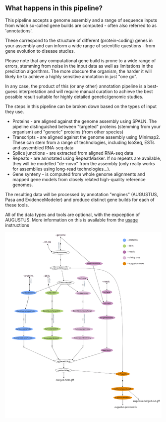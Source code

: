 ## What happens in this pipeline?

This pipeline accepts a genome assembly and a range of sequence inputs from which so-called gene builds are computed - often also referred to as 'annotations'.

These correspond to the structure of different (protein-coding) genes in your assembly and can inform a wide range of scientific questions - from gene evolution to disease studies. 

Please note that any computational gene build is prone to a wide range of errors, stemming from noise in the input data as well as limitations in the prediction algorithms. The more obscure the organism, the harder it will
likely be to achieve a highly sensitive annotation in just "one go". 

In any case, the product of this (or any other) annotation pipeline is a best-guess interpretation and will require manual curation to achieve the best possible result suitable for highly detailed genetic/genomic studies.

The steps in this pipeline can be broken down based on the types of input they use. 

* Proteins - are aligned against the genome assembly using SPALN. The pipeline distinguished between "targeted" proteins (stemming from your organism) and "generic" proteins (from other species)
* Transcripts - are aligned against the genome assembly using Minimap2. These can stem from a range of technologies, including IsoSeq, ESTs and assembled RNA-seq data
* Splice junctions - are extracted from aligned RNA-seq data
* Repeats - are annotated using RepeatMasker. If no repeats are available, they will be modelled "de-novo" from the assembly (only really works for assemblies using long-read technologies...).
* Gene synteny - is computed from whole genome alignments and mapped gene models from closely related high-quality reference genomes.

The resulting data will be processed by annotation "engines" (AUGUSTUS, Pasa and EvidenceModeler) and produce distinct gene builds for each of these tools.

All of the data types and tools are optional, with the expception of AUGUSTUS. More information on this is available from the [usage](usage.md) instructions

![](../images/Pipeline_dag.svg) 
